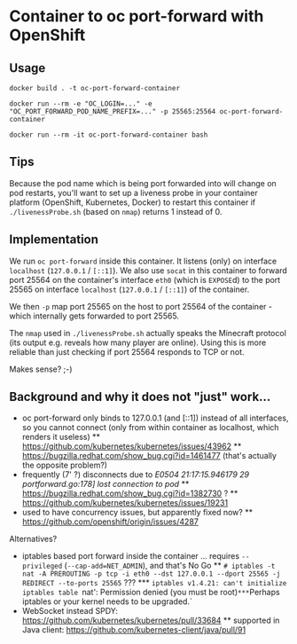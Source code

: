 # Container to oc port-forward with OpenShift

## Usage

    docker build . -t oc-port-forward-container

    docker run --rm -e "OC_LOGIN=..." -e "OC_PORT_FORWARD_POD_NAME_PREFIX=..." -p 25565:25564 oc-port-forward-container

    docker run --rm -it oc-port-forward-container bash


## Tips

Because the pod name which is being port forwarded into will change on pod restarts,
you'll want to set up a liveness probe in your container platform (OpenShift, Kubernetes, Docker)
to restart this container if `./livenessProbe.sh` (based on `nmap`) returns 1 instead of 0.


## Implementation

We run `oc port-forward` inside this container.  It listens (only) on interface	`localhost` (`127.0.0.1` / `[::1]`).
We also use `socat` in this container to forward port 25564 on the container's interface `eth0` (which is `EXPOSE`d)
to the port 25565 on interface `localhost` (`127.0.0.1` / `[::1]`) of the container.

We then `-p` map port 25565 on the host to port 25564 of the container - which internally gets forwarded to port 25565.

The `nmap` used in `./livenessProbe.sh` actually speaks the Minecraft protocol (its output e.g. reveals how many player are online).
Using this is more reliable than just checking if port 25564 responds to TCP or not.

Makes sense? ;-)


## Background and why it does not "just" work...

* oc port-forward only binds to 127.0.0.1 (and [::1]) instead of all interfaces, so you cannot connect (only from within container as localhost, which renders it useless)
** https://github.com/kubernetes/kubernetes/issues/43962
** https://bugzilla.redhat.com/show_bug.cgi?id=1461477 (that's actually the opposite problem?)
* frequently (7' ?) disconnects due to _E0504 21:17:15.946179      29 portforward.go:178] lost connection to pod_
** https://bugzilla.redhat.com/show_bug.cgi?id=1382730 ?
** https://github.com/kubernetes/kubernetes/issues/19231
* used to have concurrency issues, but apparently fixed now?
** https://github.com/openshift/origin/issues/4287

Alternatives?

* iptables based port forward inside the container ... requires `--privileged` (`--cap-add=NET_ADMIN`), and that's No Go
** `# iptables -t nat -A PREROUTING -p tcp -i eth0 --dst 127.0.0.1 --dport 25565 -j REDIRECT --to-ports 25565` ???
*** `iptables v1.4.21: can't initialize iptables table `nat': Permission denied (you must be root)`
*** `Perhaps iptables or your kernel needs to be upgraded.`
* WebSocket instead SPDY: https://github.com/kubernetes/kubernetes/pull/33684
** supported in Java client: https://github.com/kubernetes-client/java/pull/91
